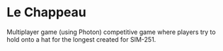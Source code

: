 # Le Chappeau
 Multiplayer game (using Photon) competitive game where players try to hold onto a hat for the longest created for SIM-251.
